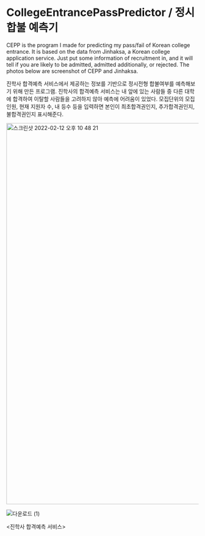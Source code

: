 # CollegeEntrancePassPredictor / 정시 합불 예측기

CEPP is the program I made for predicting my pass/fail of Korean college entrance. It is based on the data from Jinhaksa, a Korean college application service. Just put some information of recruitment in, and it will tell if you are likely to be admitted, admitted additionally, or rejected. The photos below are screenshot of CEPP and Jinhaksa.

진학사 합격예측 서비스에서 제공하는 정보를 기반으로 정시전형 합불여부를 예측해보기 위해 만든 프로그램. 진학사의 합격예측 서비스는 내 앞에 있는 사람들 중 다른 대학에 합격하여 이탈할 사람들을 고려하지 않아 예측에 어려움이 있었다. 모집단위의 모집인원, 현재 지원자 수, 내 등수 등을 입력하면 본인이 최초합격권인지, 추가합격권인지, 불합격권인지 표시해준다.

<img width="999" alt="스크린샷 2022-02-12 오후 10 48 21" src="https://user-images.githubusercontent.com/98376834/153713952-f1d02a55-e7fc-4aaa-a62e-14068dd94cbe.png">

![다운로드 (1)](https://user-images.githubusercontent.com/98376834/153714455-f2811819-86ac-4704-89de-63930eb8696d.jpeg)

<진학사 합격예측 서비스>
